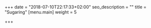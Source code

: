 +++
date = "2018-07-10T22:17:33+02:00"
seo_description = ""
title = "Sugaring"
[menu.main]
weight = 5

+++
